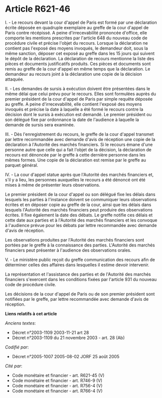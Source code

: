 # Article R621-46

I. - Le recours devant la cour d'appel de Paris est formé par une déclaration écrite déposée en quadruple exemplaire au
greffe de la cour d'appel de Paris contre récépissé. A peine d'irrecevabilité prononcée d'office, elle comporte les mentions
prescrites par l'article 648 du nouveau code de procédure civile et précise l'objet du recours. Lorsque la déclaration ne
contient pas l'exposé des moyens invoqués, le demandeur doit, sous la même sanction, déposer cet exposé au greffe dans les 15
jours qui suivent le dépôt de la déclaration. La déclaration de recours mentionne la liste des pièces et documents
justificatifs produits. Ces pièces et documents sont remis au greffe de la cour d'appel en même temps que la déclaration. Le
demandeur au recours joint à la déclaration une copie de la décision attaquée.

II. - Les demandes de sursis à exécution doivent être présentées dans le même délai que celui prévu pour le recours. Elles
sont formulées auprès du premier président de la cour d'appel de Paris par simple requête déposée au greffe. A peine
d'irrecevabilité, elle contient l'exposé des moyens invoqués et précise la date à laquelle a été formé le recours contre la
décision dont le sursis à exécution est demandé. Le premier président ou son délégué fixe par ordonnance la date de
l'audience à laquelle la demande de sursis sera examinée.

III. - Dès l'enregistrement du recours, le greffe de la cour d'appel transmet par lettre recommandée avec demande d'avis de
réception une copie de la déclaration à l'Autorité des marchés financiers. Si le recours émane d'une personne autre que celle
qui a fait l'objet de la décision, la déclaration de recours est dénoncée par le greffe à cette dernière personne dans les
mêmes formes. Une copie de la déclaration est remise par le greffe au parquet général.

IV. - La cour d'appel statue après que l'Autorité des marchés financiers et, s'il y a lieu, les personnes auxquelles le
recours a été dénoncé ont été mises à même de présenter leurs observations.

Le premier président de la cour d'appel ou son délégué fixe les délais dans lesquels les parties à l'instance doivent se
communiquer leurs observations écrites et en déposer copie au greffe de la cour, ainsi que les délais dans lesquels
l'Autorité des marchés financiers peut produire des observations écrites. Il fixe également la date des débats. Le greffe
notifie ces délais et cette date aux parties et à l'Autorité des marchés financiers et les convoque à l'audience prévue pour
les débats par lettre recommandée avec demande d'avis de réception.

Les observations produites par l'Autorité des marchés financiers sont portées par le greffe à la connaissance des parties.
L'Autorité des marchés financiers peut présenter à l'audience des observations orales.

V. - Le ministère public reçoit du greffe communication des recours afin de déterminer celles des affaires dans lesquelles il
estime devoir intervenir.

La représentation et l'assistance des parties et de l'Autorité des marchés financiers s'exercent dans les conditions fixées
par l'article 931 du nouveau code de procédure civile.

Les décisions de la cour d'appel de Paris ou de son premier président sont notifiées par le greffe, par lettre recommandée
avec demande d'avis de réception.

**Liens relatifs à cet article**

_Anciens textes_:

  - Décret n°2003-1109 2003-11-21 art 28
  - Décret n°2003-1109 du 21 novembre 2003 - art. 28 (Ab)

_Codifié par_:

  - Décret n°2005-1007 2005-08-02 JORF 25 août 2005

_Cité par_:

  - Code monétaire et financier - art. R621-45 (V)
  - Code monétaire et financier - art. R746-9 (V)
  - Code monétaire et financier - art. R756-4 (V)
  - Code monétaire et financier - art. R766-4 (V)

